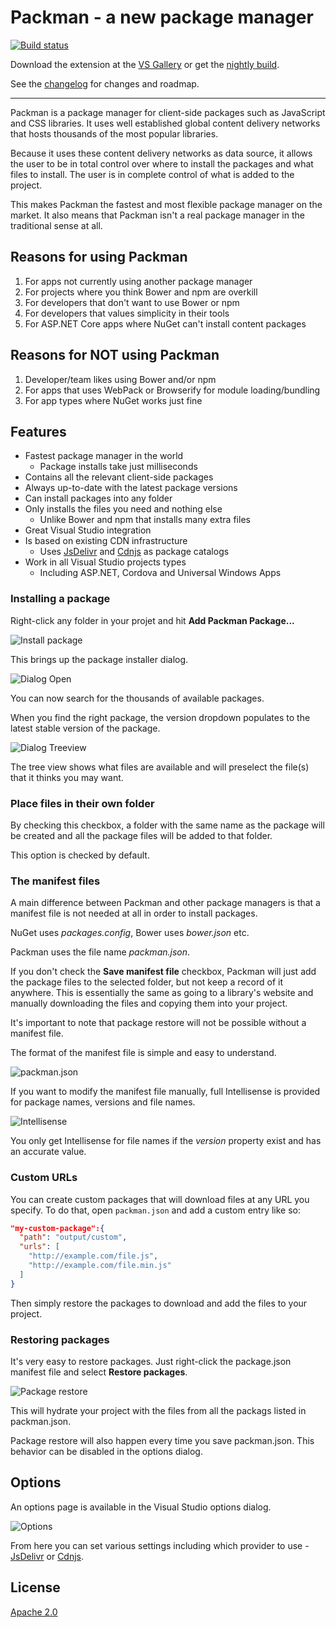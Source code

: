 # Packman - a new package manager

[![Build status](https://ci.appveyor.com/api/projects/status/o2oc8nlxf6lqr787?svg=true)](https://ci.appveyor.com/project/madskristensen/packman)

Download the extension at the
[VS Gallery](https://visualstudiogallery.msdn.microsoft.com/4cd5e0e0-2c38-426b-9f43-1d3688cc8be1)
or get the
[nightly build](http://vsixgallery.com/extension/ce753d0f-f511-4b2b-93de-5cc50145dca6/).

See the
[changelog](CHANGELOG.md)
for changes and roadmap.

---------------------------------------------------

Packman is a package manager for client-side packages
such as JavaScript and CSS libraries. It uses well
established global content delivery networks that hosts
thousands of the most popular libraries.

Because it uses these content delivery networks as
data source, it allows the user to be in total control
over where to install the packages and what files
to install. The user is in complete control of what 
is added to the project.

This makes Packman the fastest and most flexible package
manager on the market. It also means that Packman isn't
a real package manager in the traditional sense at all.

## Reasons for using Packman
1. For apps not currently using another package manager
2. For projects where you think Bower and npm are overkill
3. For developers that don't want to use Bower or npm
4. For developers that values simplicity in their tools
5. For ASP.NET Core apps where NuGet can't install content packages

## Reasons for NOT using Packman
1. Developer/team likes using Bower and/or npm
2. For apps that uses WebPack or Browserify for module loading/bundling
3. For app types where NuGet works just fine

## Features

- Fastest package manager in the world
  - Package installs take just milliseconds
- Contains all the relevant client-side packages
- Always up-to-date with the latest package versions
- Can install packages into any folder
- Only installs the files you need and nothing else
  - Unlike Bower and npm that installs many extra files
- Great Visual Studio integration
- Is based on existing CDN infrastructure
  - Uses [JsDelivr](http://www.jsdelivr.com/) and [Cdnjs](https://cdnjs.com/) as package catalogs
- Work in all Visual Studio projects types
  - Including ASP.NET, Cordova and Universal Windows Apps

### Installing a package
Right-click any folder in your projet and hit
**Add Packman Package...**

![Install package](art/context-menu-install.png)

This brings up the package installer dialog.

![Dialog Open](art/dialog-open.png)

You can now search for the thousands of available
packages. 

When you find the right package, the
version dropdown populates to the latest stable version
of the package.

![Dialog Treeview](art/dialog-treeview.png)

The tree view shows what files are available and will
preselect the file(s) that it thinks you may want.

### Place files in their own folder
By checking this checkbox, a folder with the same
name as the package will be created and all the package
files will be added to that folder.

This option is checked by default.

### The manifest files
A main difference between Packman and other package
managers is that a manifest file is not needed at all
in order to install packages.

NuGet uses _packages.config_, Bower uses _bower.json_ etc.

Packman uses the file name _packman.json_.

If you don't check the **Save manifest file** checkbox,
Packman will just add the package files to the selected
folder, but not keep a record of it anywhere. This is
essentially the same as going to a library's website
and manually downloading the files and copying them into
your project.

It's important to note that package restore will not be
possible without a manifest file.

The format of the manifest file is simple and easy to
understand.

![packman.json](art/package-manifest.png)

If you want to modify the manifest file manually, full
Intellisense is provided for package names, versions
and file names.

![Intellisense](art/manifest-intellisense.png)

You only get Intellisense for file names if the _version_
property exist and has an accurate value.

### Custom URLs
You can create custom packages that will download files
at any URL you specify. To do that, open `packman.json`
and add a custom entry like so:

```json
"my-custom-package":{
  "path": "output/custom",
  "urls": [ 
    "http://example.com/file.js",
    "http://example.com/file.min.js"
  ]
}
```

Then simply restore the packages to download and add the
files to your project.

### Restoring packages
It's very easy to restore packages. Just right-click the
package.json manifest file and select
**Restore packages**.

![Package restore](art/context-menu-restore.png)

This will hydrate your project with the files from all
the packags listed in packman.json.

Package restore will also happen every time you save
packman.json. This behavior can be disabled in the
options dialog.

## Options
An options page is available in the Visual Studio 
options dialog.

![Options](art/options.png)

From here you can set various settings including which
provider to use - 
[JsDelivr](http://www.jsdelivr.com/)
or
[Cdnjs](https://cdnjs.com/).

## License
[Apache 2.0](LICENSE)